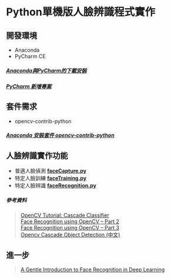 # Python單機版人臉辨識程式實作

## 開發環境
+ Anaconda
+ PyCharm CE

##### [Anaconda與PyCharm的下載安裝](ENV.md)
##### [PyCharm 新增專案](PROJECT.md)

## 套件需求
+ opencv-contrib-python

##### [Anaconda 安裝套件 opencv-contrib-python](PACKAGE.md)

## 人臉辨識實作功能
+ 普適人臉偵測 <b>[faceCapture.py](src/faceCapture.py)</b>
+ 特定人臉訓練 <b>[faceTraining.py](src/faceTraining.py)</b>
+ 特定人臉辨識 <b>[faceRecognition.py](src/faceRecognition.py)</b>

##### 參考資料
>  [OpenCV Tutorial: Cascade Classifier](https://docs.opencv.org/master/db/d28/tutorial_cascade_classifier.html)<br>
> [Face Recognition using OpenCV – Part 2](https://www.pytorials.com/face-recognition-using-opencv-part-2/)<br>
> [Face Recognition using OpenCV – Part 3](https://www.pytorials.com/face-recognition-using-opencv-part-3/)<br>
> [Opencv Cascade Object Detection (中文)](https://chtseng.wordpress.com/2018/06/15/opencv-cascade-object-detection/)

## 進一步
> [A Gentle Introduction to Face Recognition in Deep Learning](
https://sefiks.com/2020/05/01/a-gentle-introduction-to-face-recognition-in-deep-learning/)
